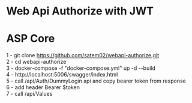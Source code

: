 # Web Api Authorize with JWT
# ASP Core

1 - git clone https://github.com/satem02/webapi-authorize.git  
2 - cd webapi-authorize  
3 - docker-compose -f "docker-compose.yml" up -d --build  
4 - http://localhost:5006/swagger/index.html  
5 - call /api/Auth/DummyLogin api and copy bearer token from response  
6 - add header Bearer $token  
7 - call /api/Values    
